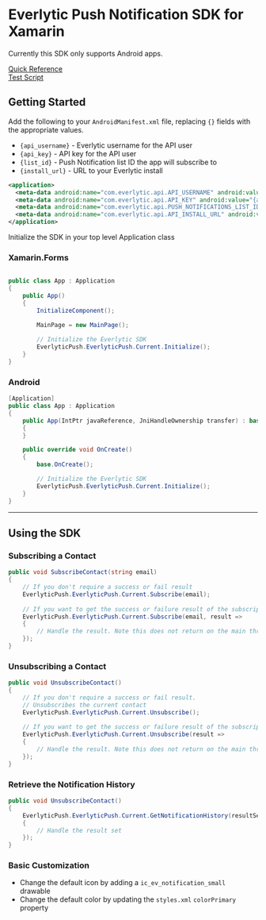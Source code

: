 # Everlytic Push Notification SDK for Xamarin

Currently this SDK only supports Android apps.

[Quick Reference](/push-notifications-sdk-xamarin/quick_reference.html)  
[Test Script](/push-notifications-sdk-xamarin/test_script.html)

## Getting Started

Add the following to your `AndroidManifest.xml` file, replacing `{}` fields with the appropriate values.

- `{api_username}` - Everlytic username for the API user
- `{api_key}` - API key for the API user
- `{list_id}` - Push Notification list ID the app will subscribe to
- `{install_url}` - URL to your Everlytic install

```xml
<application>
  <meta-data android:name="com.everlytic.api.API_USERNAME" android:value="{api_username}"></meta-data>
  <meta-data android:name="com.everlytic.api.API_KEY" android:value="{api_key}"></meta-data>
  <meta-data android:name="com.everlytic.api.PUSH_NOTIFICATIONS_LIST_ID" android:value="{list_id}"></meta-data>
  <meta-data android:name="com.everlytic.api.API_INSTALL_URL" android:value="{install_url}"></meta-data>
</application>
```

Initialize the SDK in your top level Application class


### Xamarin.Forms

```c#

public class App : Application
{
    public App()
    {
        InitializeComponent();

        MainPage = new MainPage();
        
        // Initialize the Everlytic SDK
        EverlyticPush.EverlyticPush.Current.Initialize();
    }
}

```

### Android

```c#
[Application]
public class App : Application
{
    public App(IntPtr javaReference, JniHandleOwnership transfer) : base(javaReference, transfer)
    {
    }

    public override void OnCreate()
    {
        base.OnCreate();

        // Initialize the Everlytic SDK
        EverlyticPush.EverlyticPush.Current.Initialize();
    }
}
```
***
## Using the SDK
### Subscribing a Contact

```c#
public void SubscribeContact(string email) 
{
    // If you don't require a success or fail result
    EverlyticPush.EverlyticPush.Current.Subscribe(email);
    
    // If you want to get the success or failure result of the subscription call
    EverlyticPush.EverlyticPush.Current.Subscribe(email, result => 
    {
        // Handle the result. Note this does not return on the main thread
    });
}
```

### Unsubscribing a Contact

```c#
public void UnsubscribeContact() 
{
    // If you don't require a success or fail result. 
    // Unsubscribes the current contact
    EverlyticPush.EverlyticPush.Current.Unsubscribe();
    
    // If you want to get the success or failure result of the subscription call
    EverlyticPush.EverlyticPush.Current.Unsubscribe(result => 
    {
        // Handle the result. Note this does not return on the main thread
    });
}
```

### Retrieve the Notification History

```c#
public void UnsubscribeContact() 
{   
    EverlyticPush.EverlyticPush.Current.GetNotificationHistory(resultSet => 
    {
        // Handle the result set
    });
}
```

### Basic Customization

- Change the default icon by adding a `ic_ev_notification_small` drawable
- Change the default color by updating the `styles.xml` `colorPrimary` property 